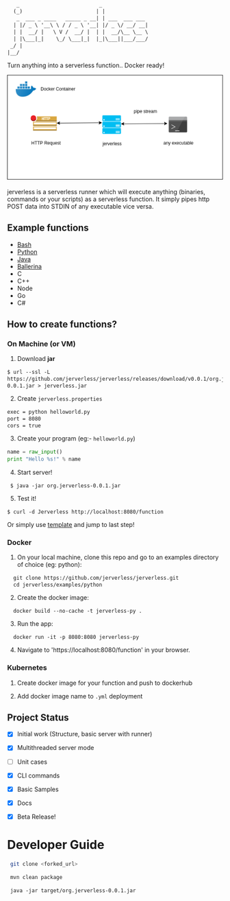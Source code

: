 ```
   _                          _               
  (_)                        | |              
   _  ___ _ ____   _____ _ __| | ___  ___ ___ 
  | |/ _ \ '__\ \ / / _ \ '__| |/ _ \/ __/ __|
  | |  __/ |   \ V /  __/ |  | |  __/\__ \__ \
  | |\___|_|    \_/ \___|_|  |_|\___||___/___/
 _/ |                                         
|__/                                          
```
Turn anything into a serverless function.. Docker ready!
<br/>
<div  align="center">
  <img src="media/jerverless.png"/>
 </div>
<br/>
jerverless is a serverless runner which will execute anything (binaries, commands or your scripts) as a serverless function. It simply pipes http POST data into STDIN of any executable vice versa.

## Example functions

- [Bash](https://github.com/jerverless/jerverless/tree/master/examples/bash)
- [Python](https://github.com/jerverless/jerverless/tree/master/examples/python)
- [Java](https://github.com/jerverless/jerverless/tree/master/examples/java)
- [Ballerina](https://github.com/jerverless/jerverless/tree/master/examples/ballerina)
- C
- C++
- Node
- Go
- C#

## How to create functions?

### On Machine (or VM)

1. Download **jar**
```
$ url --ssl -L https://github.com/jerverless/jerverless/releases/download/v0.0.1/org.jerverless-0.0.1.jar > jerverless.jar
```

2. Create `jerverless.properties`
```
exec = python helloworld.py
port = 8080
cors = true
```
3. Create your program (eg:- `helloworld.py`)

```python
name = raw_input()
print "Hello %s!" % name
```
4. Start server!

```
 $ java -jar org.jerverless-0.0.1.jar 
```

5. Test it!

```
$ curl -d Jerverless http://localhost:8080/function
```

Or simply use [template](https://github.com/jerverless/jerverless/examples) and jump to last step! 

### Docker

1. On your local machine, clone this repo and go to an examples directory of choice (eg: python): 

```
  git clone https://github.com/jerverless/jerverless.git
  cd jerverless/examples/python
```

2. Create the docker image:

```
  docker build --no-cache -t jerverless-py .
```

3. Run the app:

```
  docker run -it -p 8080:8080 jerverless-py
```

4. Navigate to 'https://localhost:8080/function' in your browser.

### Kubernetes

1. Create docker image for your function and push to dockerhub

2. Add docker image name to `.yml` deployment



## Project Status

- [x] Initial work (Structure, basic server with runner)
- [x] Multithreaded server mode
- [ ] Unit cases
- [x] CLI commands
- [x] Basic Samples
- [x] Docs
- [x] Beta Release!


# Developer Guide

```bash
 git clone <forked_url>
```

```bash
 mvn clean package
```

```
 java -jar target/org.jerverless-0.0.1.jar 
```

